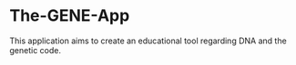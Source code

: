# The-GENE-App
This application aims to create an educational tool regarding DNA and the genetic code. 
